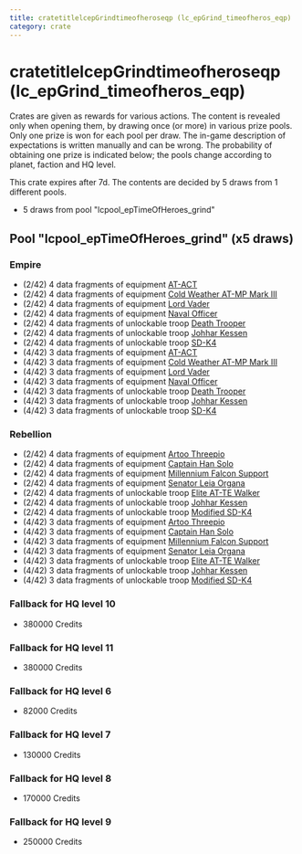 ```yaml
---
title: cratetitlelcepGrindtimeofheroseqp (lc_epGrind_timeofheros_eqp)
category: crate
---
```


# cratetitlelcepGrindtimeofheroseqp (lc_epGrind_timeofheros_eqp)

Crates are given as rewards for various actions. The content is revealed only when opening them, by drawing once (or more) in various prize pools. Only one prize is won for each pool per draw. The in-game description of expectations is written manually and can be wrong. The probability of obtaining one prize is indicated below; the pools change according to planet, faction and HQ level.

This crate expires after 7d. The contents are decided by 5 draws from 1 different pools.
  * 5 draws from pool "lcpool_epTimeOfHeroes_grind"

## Pool "lcpool_epTimeOfHeroes_grind" (x5 draws)

### Empire

  * (2/42) 4 data fragments of equipment [AT-ACT](eqpEmpireCargoGreatDane)
  * (2/42) 4 data fragments of equipment [Cold Weather AT-MP Mark III](eqpEmpireArcticATMP)
  * (2/42) 4 data fragments of equipment [Lord Vader](eqpEmpireLordVader)
  * (2/42) 4 data fragments of equipment [Naval Officer](eqpEmpireNavalOfficer)
  * (2/42) 4 data fragments of unlockable troop [Death Trooper](HeroDeathTrooper)
  * (2/42) 4 data fragments of unlockable troop [Johhar Kessen](EmpireJohhar)
  * (2/42) 4 data fragments of unlockable troop [SD-K4](HeroEmpireSpiderDroid)
  * (4/42) 3 data fragments of equipment [AT-ACT](eqpEmpireCargoGreatDane)
  * (4/42) 3 data fragments of equipment [Cold Weather AT-MP Mark III](eqpEmpireArcticATMP)
  * (4/42) 3 data fragments of equipment [Lord Vader](eqpEmpireLordVader)
  * (4/42) 3 data fragments of equipment [Naval Officer](eqpEmpireNavalOfficer)
  * (4/42) 3 data fragments of unlockable troop [Death Trooper](HeroDeathTrooper)
  * (4/42) 3 data fragments of unlockable troop [Johhar Kessen](EmpireJohhar)
  * (4/42) 3 data fragments of unlockable troop [SD-K4](HeroEmpireSpiderDroid)

### Rebellion

  * (2/42) 4 data fragments of equipment [Artoo  Threepio](eqpRebelArtoo)
  * (2/42) 4 data fragments of equipment [Captain Han Solo](eqpRebelCaptainSolo)
  * (2/42) 4 data fragments of equipment [Millennium Falcon Support](eqpRebelChewie)
  * (2/42) 4 data fragments of equipment [Senator Leia Organa](eqpRebelDiplomat)
  * (2/42) 4 data fragments of unlockable troop [Elite AT-TE Walker](HeroATTE)
  * (2/42) 4 data fragments of unlockable troop [Johhar Kessen](RebelJohhar)
  * (2/42) 4 data fragments of unlockable troop [Modified SD-K4](HeroRebelSpiderDroid)
  * (4/42) 3 data fragments of equipment [Artoo  Threepio](eqpRebelArtoo)
  * (4/42) 3 data fragments of equipment [Captain Han Solo](eqpRebelCaptainSolo)
  * (4/42) 3 data fragments of equipment [Millennium Falcon Support](eqpRebelChewie)
  * (4/42) 3 data fragments of equipment [Senator Leia Organa](eqpRebelDiplomat)
  * (4/42) 3 data fragments of unlockable troop [Elite AT-TE Walker](HeroATTE)
  * (4/42) 3 data fragments of unlockable troop [Johhar Kessen](RebelJohhar)
  * (4/42) 3 data fragments of unlockable troop [Modified SD-K4](HeroRebelSpiderDroid)

### Fallback for HQ level 10

  * 380000 Credits

### Fallback for HQ level 11

  * 380000 Credits

### Fallback for HQ level 6

  * 82000 Credits

### Fallback for HQ level 7

  * 130000 Credits

### Fallback for HQ level 8

  * 170000 Credits

### Fallback for HQ level 9

  * 250000 Credits